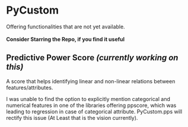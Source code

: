 # PyCustom
Offering functionalities that are not yet available.<br><br>
**Consider Starring the Repo, if you find it useful** <br>

## Predictive Power Score _(currently working on this)_
A score that helps identifying linear and non-linear relations between features/attributes.

I was unable to find the option to explicitly mention categorical and numerical features in one of the libraries offering ppscore, which was leading to regression in case of categorical attribute. PyCustom.pps will rectify this issue (At Least that is the vision currently).
